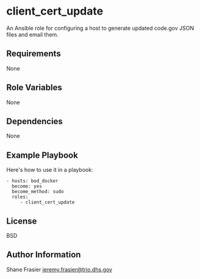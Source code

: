 client_cert_update
==================

An Ansible role for configuring a host to generate updated code.gov
JSON files and email them.

Requirements
------------

None

Role Variables
--------------

None

Dependencies
------------

None

Example Playbook
----------------

Here's how to use it in a playbook:

    - hosts: bod_docker
      become: yes
      become_method: sudo
      roles:
         - client_cert_update

License
-------

BSD

Author Information
------------------

Shane Frasier <jeremy.frasier@trio.dhs.gov>
